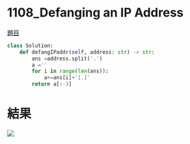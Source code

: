 # 1108_Defanging an IP Address
[題目](https://leetcode.com/problems/defanging-an-ip-address/)
```Python
class Solution:
    def defangIPaddr(self, address: str) -> str:
        ans =address.split('.')
        a =''
        for i in range(len(ans)):
            a+=ans[i]+'[.]'
        return a[:-3]
```

# 結果
![](https://i.imgur.com/gsQLsCK.png)
